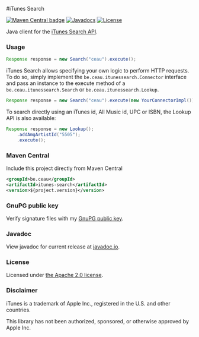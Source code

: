 #iTunes Search

[![Maven Central badge](https://maven-badges.herokuapp.com/maven-central/be.ceau/itunes-search/badge.svg)](http://mvnrepository.com/artifact/be.ceau/itunes-search) [![Javadocs](https://javadoc.io/badge/be.ceau/itunes-search.svg)](https://javadoc.io/doc/be.ceau/itunes-search)  [![License](https://img.shields.io/badge/License-Apache%202.0-blue.svg)](https://www.apache.org/licenses/LICENSE-2.0.txt)

Java client for the [iTunes Search API](https://affiliate.itunes.apple.com/resources/documentation/itunes-store-web-service-search-api/).


### Usage

```Java
Response response = new Search("ceau").execute();
```

iTunes Search allows specifying your own logic to perform HTTP requests. To do so, simply implement the `be.ceau.itunessearch.Connector` interface and pass an instance to the execute method of a `be.ceau.itunessearch.Search` or `be.ceau.itunessearch.Lookup`.

```Java
Response response = new Search("ceau").execute(new YourConnectorImpl());
```

To search directly using an iTunes id, All Music id, UPC or ISBN, the Lookup API is also available:

```Java
Response response = new Lookup();
	.addAmgArtistId("5505");
	.execute();
```

### Maven Central
Include this project directly from Maven Central
```XML
<groupId>be.ceau</groupId>
<artifactId>itunes-search</artifactId>
<version>${project.version}</version>
```

### GnuPG public key
Verify signature files with my [GnuPG public key](https://www.ceau.be/pubkey.gpg).

### Javadoc
View javadoc for current release at [javadoc.io](https://javadoc.io/doc/be.ceau/itunes-search).

### License
Licensed under [the Apache 2.0 license](http://www.apache.org/licenses/LICENSE-2.0.txt).

### Disclaimer
iTunes is a trademark of Apple Inc., registered in the U.S. and other countries.

This library has not been authorized, sponsored, or otherwise approved by Apple Inc.